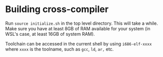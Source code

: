 # Building cross-compiler
Run `source initialize.sh` in the top level directory. This will take a while. Make sure you have at least 8GB of RAM available for your system (in WSL's case, at least 16GB of system RAM).

Toolchain can be accessed in the current shell by using `i686-elf-xxxx` where `xxxx` is the toolname, such as `gcc`, `ld`, `ar,` etc.